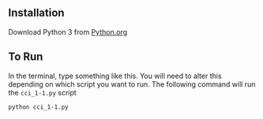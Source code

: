 ## Installation

Download Python 3 from [Python.org](https://www.python.org/downloads/)

## To Run

In the terminal, type something like this. You will need to alter this depending on which script you want to run. The following command will run the `cci_1-1.py` script

```bash
python cci_1-1.py
```
